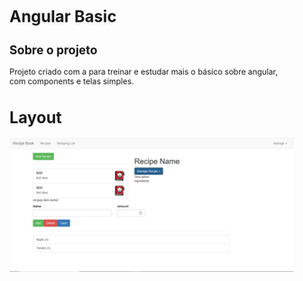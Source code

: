 
# Angular Basic

## Sobre o projeto
Projeto criado com a para treinar e estudar mais o básico sobre angular, com components e telas simples.

# Layout 
![Tela](imgs/1.png)